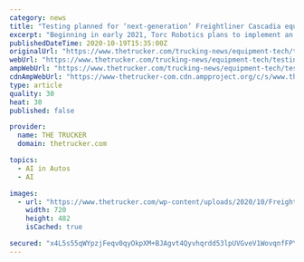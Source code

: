 ```yaml
---
category: news
title: "Testing planned for ‘next-generation’ Freightliner Cascadia equipped with Level 4 self-driving tech"
excerpt: "Beginning in early 2021, Torc Robotics plans to implement an enhanced prototype Freightliner Cascadia in its testing of self-driving"
publishedDateTime: 2020-10-19T15:35:00Z
originalUrl: "https://www.thetrucker.com/trucking-news/equipment-tech/testing-planned-for-next-generation-freightliner-cascadia-equipped-with-level-4-self-driving-tech"
webUrl: "https://www.thetrucker.com/trucking-news/equipment-tech/testing-planned-for-next-generation-freightliner-cascadia-equipped-with-level-4-self-driving-tech"
ampWebUrl: "https://www.thetrucker.com/trucking-news/equipment-tech/testing-planned-for-next-generation-freightliner-cascadia-equipped-with-level-4-self-driving-tech/amp"
cdnAmpWebUrl: "https://www-thetrucker-com.cdn.ampproject.org/c/s/www.thetrucker.com/trucking-news/equipment-tech/testing-planned-for-next-generation-freightliner-cascadia-equipped-with-level-4-self-driving-tech/amp"
type: article
quality: 30
heat: 30
published: false

provider:
  name: THE TRUCKER
  domain: thetrucker.com

topics:
  - AI in Autos
  - AI

images:
  - url: "https://www.thetrucker.com/wp-content/uploads/2020/10/Freightliner-Cascadia-Tractors.jpg"
    width: 720
    height: 482
    isCached: true

secured: "x4L5s55qWYpzjFeqv0qyOkpXM+BJAgvt4Qyvhqrdd53lpUVGveV1WovqnfFPY5nqQvMzveAaPKIU6xc11hb3RlhfzNKBY0XjvX3ztusZ96W9LWViujOpl/F1Rbwz2arW38NLpadIYd0jA248TrpgHnyl2dGBuarjV+89uR4d6a8OII9OaLdXJZPgA36of7W9egeLK66tLnVgfCS0Z214UCEIXm4M/cay+bdZ4Fa1E2958bpM7YSl/1ivEDvVpFkAmr97qYoSqffji+WQsQOjuOOOKZCAnMp9qprsi9nIW0Qb5yPEb/PZG5l2492euU9Gj8CWzo3Wq35txPkEJEQdDTx3jvuQHNm5j0EjzJrWFc8=;ohFa+qV8D6tbApn6toS3yA=="
---
```


